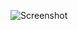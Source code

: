 ![Screenshot](https://raw.githubusercontent.com/Cryakl/Ultimate-RAT-Collection/refs/heads/main/NjRat/HallajProRat/Hallaj%20PRO%20RAT/Screenshot.png)

